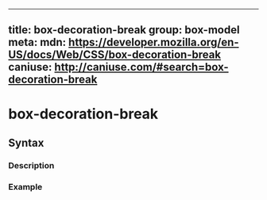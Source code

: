 
  ---
  title: box-decoration-break
  group: box-model
  meta:
    mdn: https://developer.mozilla.org/en-US/docs/Web/CSS/box-decoration-break
    caniuse: http://caniuse.com/#search=box-decoration-break
  ---

  # box-decoration-break
  <!--- Introduction for box-decoration-break, keep it brief and set the overall context -->

  ## Syntax
  <!--- Introduce the various syntax for box-decoration-break -->

  ### Description
  <!--- For each major section of syntax, provide a description explaining its usage further -->

  ### Example
  <!--- Provide code examples for the syntax block you're currently describing -->